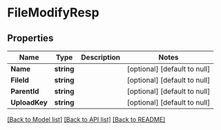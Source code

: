 # FileModifyResp

## Properties
Name | Type | Description | Notes
------------ | ------------- | ------------- | -------------
**Name** | **string** |  | [optional] [default to null]
**FileId** | **string** |  | [optional] [default to null]
**ParentId** | **string** |  | [optional] [default to null]
**UploadKey** | **string** |  | [optional] [default to null]

[[Back to Model list]](../README.md#documentation-for-models) [[Back to API list]](../README.md#documentation-for-api-endpoints) [[Back to README]](../README.md)


